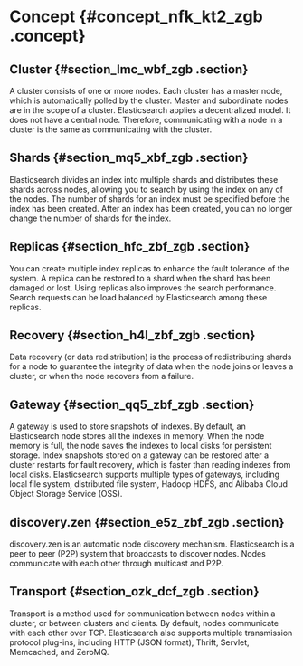 # Concept {#concept_nfk_kt2_zgb .concept}

## Cluster {#section_lmc_wbf_zgb .section}

A cluster consists of one or more nodes. Each cluster has a master node, which is automatically polled by the cluster. Master and subordinate nodes are in the scope of a cluster. Elasticsearch applies a decentralized model. It does not have a central node. Therefore, communicating with a node in a cluster is the same as communicating with the cluster.

## Shards {#section_mq5_xbf_zgb .section}

Elasticsearch divides an index into multiple shards and distributes these shards across nodes, allowing you to search by using the index on any of the nodes. The number of shards for an index must be specified before the index has been created. After an index has been created, you can no longer change the number of shards for the index.

## Replicas {#section_hfc_zbf_zgb .section}

You can create multiple index replicas to enhance the fault tolerance of the system. A replica can be restored to a shard when the shard has been damaged or lost. Using replicas also improves the search performance. Search requests can be load balanced by Elasticsearch among these replicas.

## Recovery {#section_h4l_zbf_zgb .section}

Data recovery \(or data redistribution\) is the process of redistributing shards for a node to guarantee the integrity of data when the node joins or leaves a cluster, or when the node recovers from a failure.

## Gateway {#section_qq5_zbf_zgb .section}

A gateway is used to store snapshots of indexes. By default, an Elasticsearch node stores all the indexes in memory. When the node memory is full, the node saves the indexes to local disks for persistent storage. Index snapshots stored on a gateway can be restored after a cluster restarts for fault recovery, which is faster than reading indexes from local disks. Elasticsearch supports multiple types of gateways, including local file system, distributed file system, Hadoop HDFS, and Alibaba Cloud Object Storage Service \(OSS\).

## discovery.zen {#section_e5z_zbf_zgb .section}

discovery.zen is an automatic node discovery mechanism. Elasticsearch is a peer to peer \(P2P\) system that broadcasts to discover nodes. Nodes communicate with each other through multicast and P2P.

## Transport {#section_ozk_dcf_zgb .section}

Transport is a method used for communication between nodes within a cluster, or between clusters and clients. By default, nodes communicate with each other over TCP. Elasticsearch also supports multiple transmission protocol plug-ins, including HTTP \(JSON format\), Thrift, Servlet, Memcached, and ZeroMQ.

